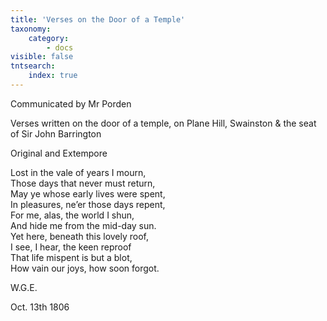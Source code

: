 ```yaml
---
title: 'Verses on the Door of a Temple'
taxonomy:
    category:
        - docs
visible: false
tntsearch:
    index: true
---
```


<div class="author">Communicated by Mr Porden</div>

<span class="title">Verses written on the door of a temple, on Plane Hill, Swainston &amp; the seat of Sir John Barrington</span>

<span class="title">Original and Extempore</span>

Lost in the vale of years I mourn,  
Those days that never must return,  
May ye whose early lives were spent,  
In pleasures, ne’er those days repent,  
For me, alas, the world I shun,  
And hide me from the mid-day sun.  
Yet here, beneath this lovely roof,  
I see, I hear, the keen reproof  
That life mispent is but a blot,  
How vain our joys, how soon forgot.

W.G.E.

Oct. 13th 1806